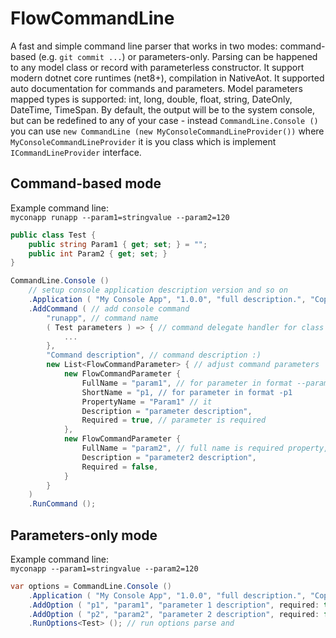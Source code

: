 # FlowCommandLine
A fast and simple command line parser that works in two modes: command-based (e.g. `git commit ...`) or parameters-only. Parsing can be happened to any model class or record with parameterless constructor.
It support modern dotnet core runtimes (net8+), compilation in NativeAot. It supported auto documentation for commands and parameters.
Model parameters mapped types is supported: int, long, double, float, string, DateOnly, DateTime, TimeSpan.
By default, the output will be to the system console, but can be redefined to any of your case - instead `CommandLine.Console ()` you can use `new CommandLine (new MyConsoleCommandLineProvider())` where `MyConsoleCommandLineProvider` it is you class which is implement `ICommandLineProvider` interface.

## Command-based mode

Example command line:  
`myconapp runapp --param1=stringvalue --param2=120`

```csharp
public class Test {
    public string Param1 { get; set; } = "";
    public int Param2 { get; set; }
}

CommandLine.Console ()
    // setup console application description version and so on
    .Application ( "My Console App", "1.0.0", "full description.", "Copyright My Super Corporation", "myconapp" ) 
    .AddCommand ( // add console command
        "runapp", // command name
        ( Test parameters ) => { // command delegate handler for class Test
            ...
        },
        "Command description", // command description :)
        new List<FlowCommandParameter> { // adjust command parameters
            new FlowCommandParameter {
                FullName = "param1", // for parameter in format --param1
                ShortName = "p1, // for parameter in format -p1
                PropertyName = "Param1" // it 
                Description = "parameter description",
                Required = true, // parameter is required
            },
            new FlowCommandParameter {
                FullName = "param2", // full name is required property, other properties ShortName or PropertyName can be inferred from FullName
                Description = "parameter2 description",
                Required = false,
            }
        }
    )
    .RunCommand ();
```

## Parameters-only mode

Example command line:  
`myconapp --param1=stringvalue --param2=120`

```csharp
var options = CommandLine.Console ()
    .Application ( "My Console App", "1.0.0", "full description.", "Copyright My Super Corporation", "myconapp" )
    .AddOption ( "p1", "param1", "parameter 1 description", required: true )
    .AddOption ( "p2", "param2", "parameter 2 description", required: false )
    .RunOptions<Test> (); // run options parse and 
```

